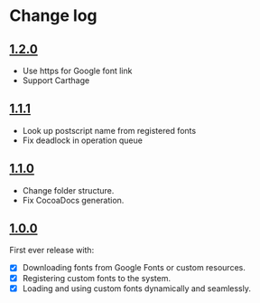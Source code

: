 # Change log

## [1.2.0](https://github.com/ninjaprox/Inkwell/releases/tag/1.2.0)

- Use https for Google font link
- Support Carthage

## [1.1.1](https://github.com/ninjaprox/Inkwell/releases/tag/1.1.1)

- Look up postscript name from registered fonts
- Fix deadlock in operation queue

## [1.1.0](https://github.com/ninjaprox/Inkwell/releases/tag/1.1.0)

- Change folder structure.
- Fix CocoaDocs generation.

## [1.0.0](https://github.com/ninjaprox/Inkwell/releases/tag/1.0.0)

First ever release with:

- [x] Downloading fonts from Google Fonts or custom resources.
- [x] Registering custom fonts to the system.
- [x] Loading and using custom fonts dynamically and seamlessly.
